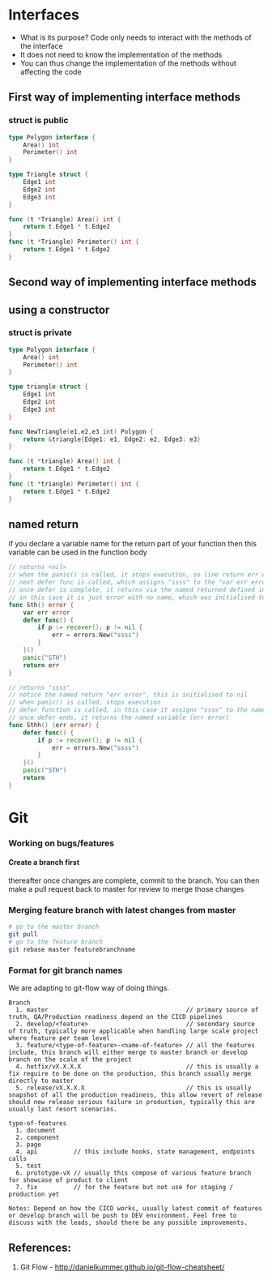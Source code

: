 
# Interfaces
- What is its purpose? Code only needs to interact with the methods of the interface
- It does not need to know the implementation of the methods
- You can thus change the implementation of the methods without affecting the code

## First way of implementing interface methods  
### struct is public 
```go
type Polygon interface {
	Area() int
	Perimeter() int
}

type Triangle struct {
	Edge1 int
	Edge2 int
	Edge3 int
}

func (t *Triangle) Area() int {
	return t.Edge1 * t.Edge2
}
func (t *Triangle) Perimeter() int {
	return t.Edge1 * t.Edge2
}
```

## Second way of implementing interface methods
## using a constructor  
### struct is private
```go
type Polygon interface {
	Area() int
	Perimeter() int
}

type triangle struct {
	Edge1 int
	Edge2 int
	Edge3 int
}

func NewTriangle(e1,e2,e3 int) Polygon {
	return &triangle{Edge1: e1, Edge2: e2, Edge3: e3}
}

func (t *triangle) Area() int {
	return t.Edge1 * t.Edge2
}
func (t *triangle) Perimeter() int {
	return t.Edge1 * t.Edge2
}
```


## named return
if you declare a variable name for the return part of your function
then this variable can be used in the function body


```go
// returns <nil>
// when the panic() is called, it stops execution, so line return err does not run
// next defer func is called, which assigns "ssss" to the "var err error"
// once defer is complete, it returns via the named returned defined in the function name "(error)"
// in this case it is just error with no name, which was initialised to nil, hence <nil> is returned
func Sth() error {
	var err error
	defer func() {
		if p := recover(); p != nil {
			err = errors.New("ssss")
		}
	}()
	panic("STH")
	return err
}

// returns "ssss"
// notice the named return "err error", this is initialised to nil
// when panic() is called, stops execution
// defer function is called, in this case it assigns "ssss" to the named return (err error)
// once defer ends, it returns the named variable (err error)
func Sthh() (err error) {
	defer func() {
		if p := recover(); p != nil {
			err = errors.New("ssss")
		}
	}()
	panic("STH")
	return
}
```

# Git


### Working on bugs/features
#### Create a branch first
thereafter once changes are complete, commit to the branch. You can then make a pull request back to master for review to merge those changes


### Merging feature branch with latest changes from master
```bash
# go to the master branch
git pull
# go to the feature branch
git rebase master featurebranchname

```

### Format for git branch names
We are adapting to git-flow way of doing things.
```
Branch
  1. master                                      // primary source of truth, QA/Production readiness depend on the CICD pipelines
  2. develop/<feature>                           // secondary source of truth, typically more applicable when handling large scale project where feature per team level
  3. feature/<type-of-feature>-<name-of-feature> // all the features include, this branch will either merge to master branch or develop branch on the scale of the project
  4. hotfix/vX.X.X.X                             // this is usually a fix require to be done on the production, this branch usually merge directly to master
  5. release/vX.X.X.X                            // this is usually snapshot of all the production readiness, this allow revert of release should new release serious failure in production, typically this are usually last resort scenarios.

type-of-features
  1. document
  2. component
  3. page
  4. api          // this include hooks, state management, endpoints calls
  5. test
  6. prototype-vX // usually this compose of various feature branch for showcase of product to client
  7. fix          // for the feature but not use for staging / production yet

Notes: Depend on how the CICD works, usually latest commit of features or develop branch will be push to DEV environment. Feel free to discuss with the leads, should there be any possible improvements.
```
## References:

1. Git Flow - http://danielkummer.github.io/git-flow-cheatsheet/


